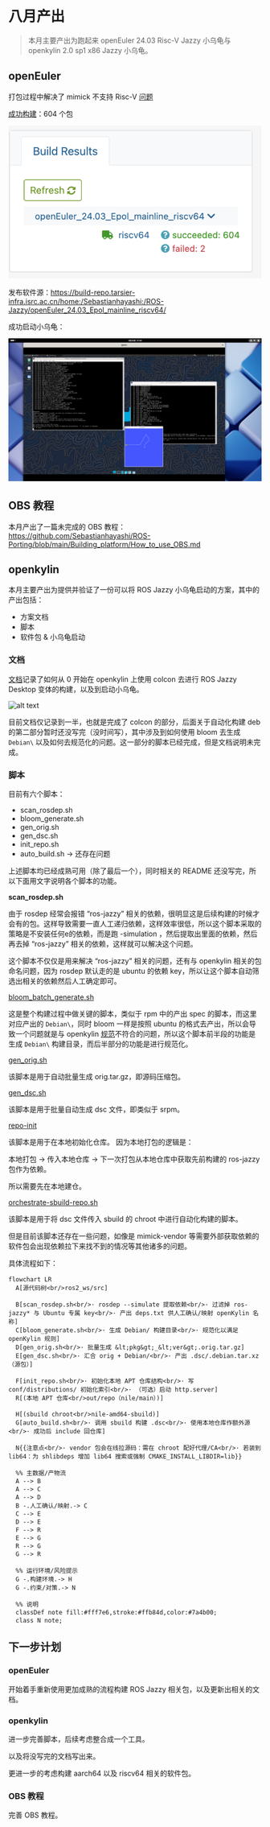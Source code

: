 # 八月产出

> 本月主要产出为跑起来 openEuler 24.03 Risc-V Jazzy 小乌龟与 openkylin 2.0 sp1 x86 Jazzy 小乌龟。

## openEuler

打包过程中解决了 mimick 不支持 Risc-V [问题](https://github.com/Sebastianhayashi/ROS-Porting/issues/12)

[成功构建](https://build.tarsier-infra.isrc.ac.cn/project/show/home:Sebastianhayashi:ROS-Jazzy)：604 个包

![alt text](./img/rv_jazzy.png)

发布软件源：https://build-repo.tarsier-infra.isrc.ac.cn/home:/Sebastianhayashi:/ROS-Jazzy/openEuler_24.03_Epol_mainline_riscv64/

成功启动小乌龟：

![alt text](./img/rv_jazzy_turtle.jpg)

## OBS 教程

本月产出了一篇未完成的 OBS 教程：https://github.com/Sebastianhayashi/ROS-Porting/blob/main/Building_platform/How_to_use_OBS.md

## openkylin

本月主要产出为提供并验证了一份可以将 ROS Jazzy 小乌龟启动的方案，其中的产出包括：

- 方案文档
- 脚本
- 软件包 & 小乌龟启动

### 文档

[文档](https://github.com/Sebastianhayashi/ROS-Porting/blob/main/openKylin_Jazzy/Porting_Plan.md)记录了如何从 0 开始在 openkylin 上使用 colcon 去进行 ROS Jazzy Desktop 变体的构建，以及到启动小乌龟。

![alt text](./img/openkylin_x86_turtle.jpg)

目前文档仅记录到一半，也就是完成了 colcon 的部分，后面关于自动化构建 deb 的第二部分暂时还没写完（没时间写），其中涉及到如何使用 bloom 去生成 `Debian\` 以及如何去规范化的问题。这一部分的脚本已经完成，但是文档说明未完成。

### 脚本

目前有六个脚本：

 - scan_rosdep.sh
 - bloom_generate.sh
 - gen_orig.sh
 - gen_dsc.sh
 - init_repo.sh
 - auto_build.sh -> 还存在问题

上述脚本均已经成熟可用（除了最后一个），同时相关的 README 还没写完，所以下面用文字说明各个脚本的功能。

**scan_rosdep.sh**

 由于 rosdep 经常会报错 “ros-jazzy” 相关的依赖，很明显这是后续构建的时候才会有的包。这样导致需要一直人工递归依赖，这样效率很低，所以这个脚本采取的策略是不安装任何e的依赖，而是跑 -simulation ，然后提取出里面的依赖，然后再去掉 “ros-jazzy” 相关的依赖，这样就可以解决这个问题。
 
 这个脚本不仅仅是用来解决 “ros-jazzy” 相关的问题，还有与 openkylin 相关的包命名问题，因为 rosdep 默认走的是 ubuntu 的依赖 key，所以让这个脚本自动筛选出相关的依赖然后人工确定即可。

[bloom_batch_generate.sh](https://github.com/Sebastianhayashi/ROS-Porting/blob/main/openKylin_Jazzy/tools/deb_build/bloom_batch_generate.sh)

这是整个构建过程中做关键的脚本，类似于 rpm 中的产出 spec 的脚本，而这里对应产出的 `Debian\`，同时 bloom 一样是按照 ubuntu 的格式去产出，所以会导致一个问题就是与 openkylin [规范](https://gitee.com/openkylin/docs/blob/master/04_%E7%A4%BE%E5%8C%BA%E8%B4%A1%E7%8C%AE/%E5%BC%80%E5%8F%91%E6%8C%87%E5%8D%97/openKylin%E6%89%93%E5%8C%85%E6%8C%87%E5%8D%97.md)不符合的问题，所以这个脚本前半段的功能是生成 `Debian\` 构建目录，而后半部分的功能是进行规范化。

[gen_orig.sh](https://github.com/Sebastianhayashi/ROS-Porting/blob/main/openKylin_Jazzy/tools/deb_build/gen-orig.sh)

该脚本是用于自动批量生成 orig.tar.gz，即源码压缩包。

[gen_dsc.sh](https://github.com/Sebastianhayashi/ROS-Porting/blob/main/openKylin_Jazzy/tools/deb_build/gen-dsc.sh)

该脚本是用于批量自动生成 dsc 文件，即类似于 srpm。

[repo-init](https://github.com/Sebastianhayashi/ROS-Porting/blob/main/openKylin_Jazzy/tools/deb_build/repo-init.sh)

该脚本是用于在本地初始化仓库。
因为本地打包的逻辑是：

本地打包 -> 传入本地仓库 -> 下一次打包从本地仓库中获取先前构建的 ros-jazzy 包作为依赖。

所以需要先在本地建仓。

[orchestrate-sbuild-repo.sh](https://github.com/Sebastianhayashi/ROS-Porting/blob/main/openKylin_Jazzy/tools/deb_build/orchestrate-sbuild-repo.sh)

该脚本是用于将 dsc 文件传入 sbuild 的 chroot 中进行自动化构建的脚本。

但是目前该脚本还存在一些问题，如像是 mimick-vendor 等需要外部获取依赖的软件包会出现依赖拉下来找不到的情况等其他诸多的问题。

具体流程如下：

```mermaid
flowchart LR
  A[源代码树<br/>ros2_ws/src]

  B[scan_rosdep.sh<br/>· rosdep --simulate 提取依赖<br/>· 过滤掉 ros-jazzy* 与 Ubuntu 专属 key<br/>· 产出 deps.txt 供人工确认/映射 openKylin 名称]
  C[bloom_generate.sh<br/>· 生成 Debian/ 构建目录<br/>· 规范化以满足 openKylin 规则]
  D[gen_orig.sh<br/>· 批量生成 &lt;pkg&gt;_&lt;ver&gt;.orig.tar.gz]
  E[gen_dsc.sh<br/>· 汇合 orig + Debian/<br/>· 产出 .dsc/.debian.tar.xz（源包）]

  F[init_repo.sh<br/>· 初始化本地 APT 仓库结构<br/>· 写 conf/distributions/ 初始化索引<br/>· （可选）启动 http.server]
  R[(本地 APT 仓库<br/>out/repo（nile/main）)]

  H[(sbuild chroot<br/>nile-amd64-sbuild)]
  G[auto_build.sh<br/>· 调用 sbuild 构建 .dsc<br/>· 使用本地仓库作额外源<br/>· 成功后 include 回仓库]

  N{{注意点<br/>· vendor 包会在线拉源码：需在 chroot 配好代理/CA<br/>· 若装到 lib64：为 shlibdeps 增加 lib64 搜索或强制 CMAKE_INSTALL_LIBDIR=lib}}

  %% 主数据/产物流
  A --> B
  A --> C
  A --> D
  B -.人工确认/映射.-> C
  C --> E
  D --> E
  F --> R
  E --> G
  R --> G
  G --> R

  %% 运行环境/风险提示
  G -.构建环境.-> H
  G -.约束/对策.-> N

  %% 说明
  classDef note fill:#fff7e6,stroke:#ffb84d,color:#7a4b00;
  class N note;
```

## 下一步计划

### openEuler

开始着手重新使用更加成熟的流程构建 ROS Jazzy 相关包，以及更新出相关的文档。

### openkylin
 
进一步完善脚本，后续考虑整合成一个工具。

以及将没写完的文档写出来。

更进一步的考虑构建 aarch64 以及 riscv64 相关的软件包。

### OBS 教程

完善 OBS 教程。